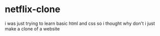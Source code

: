 # netflix-clone
i was just trying to learn basic html and css so i thought why don't i just make a clone of a website 
